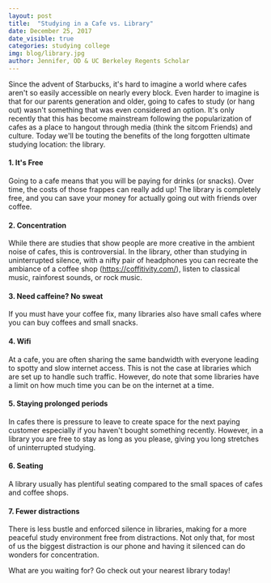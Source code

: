 ```yaml
---
layout: post
title:  "Studying in a Cafe vs. Library"
date: December 25, 2017
date_visible: true
categories: studying college
img: blog/library.jpg
author: Jennifer, OD & UC Berkeley Regents Scholar
---
```


Since the advent of Starbucks, it's hard to imagine a world where cafes aren't so easily accessible on nearly every block. Even harder to imagine is that for our parents generation and older, going to cafes to study (or hang out) wasn't something that was even considered an option. It's only recently that this has become mainstream following the popularization of cafes as a place to hangout through media (think the sitcom Friends) and culture. Today we'll be touting the benefits of the long forgotten ultimate studying location: the library.

<!--more-->

#### 1. It's Free
Going to a cafe means that you will be paying for drinks (or snacks). Over time, the costs of those frappes can really add up! The library is completely free, and you can save your money for actually going out with friends over coffee.

#### 2. Concentration
While there are studies that show people are more creative in the ambient noise of cafes, this is controversial. In the library, other than studying in uninterrupted silence, with a nifty pair of headphones you can recreate the ambiance of a coffee shop (https://coffitivity.com/), listen to classical music, rainforest sounds, or rock music.

#### 3. Need caffeine? No sweat
If you must have your coffee fix, many libraries also have small cafes where you can buy coffees and small snacks.

#### 4. Wifi
At a cafe, you are often sharing the same bandwidth with everyone leading to spotty and slow internet access. This is not the case at libraries which are set up to handle such traffic. However, do note that some libraries have a limit on how much time you can be on the internet at a time.

#### 5. Staying prolonged periods
In cafes there is pressure to leave to create space for the next paying customer especially if you haven't bought something recently. However, in a library you are free to stay as long as you please, giving you long stretches of uninterrupted studying.

#### 6. Seating
A library usually has plentiful seating compared to the small spaces of cafes and coffee shops.

#### 7. Fewer distractions
There is less bustle and enforced silence in libraries, making for a more peaceful study environment free from distractions. Not only that, for most of us the biggest distraction is our phone and having it silenced can do wonders for concentration.

What are you waiting for? Go check out your nearest library today!
